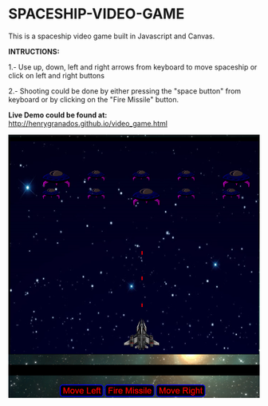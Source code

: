 # SPACESHIP-VIDEO-GAME

This is a spaceship video game built in Javascript and Canvas.

**INTRUCTIONS:**

1.- Use up, down, left and right arrows from keyboard to move spaceship or click on left and right buttons

2.- Shooting could be done by either pressing the "space button" from keyboard or by clicking on the "Fire Missile" button.

**Live Demo could be found at:** http://henrygranados.github.io/video_game.html

![alt tag](https://github.com/henrygranados/SPACESHIP-VIDEO-GAME/blob/master/images/game-pictures.png)